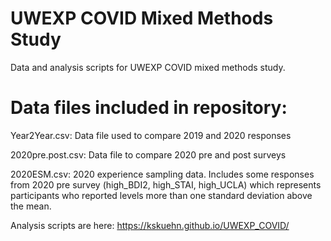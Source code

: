 # UWEXP COVID Mixed Methods Study
Data and analysis scripts for UWEXP COVID mixed methods study. 

# Data files included in repository: 

Year2Year.csv: Data file used to compare 2019 and 2020 responses

2020pre.post.csv: Data file to compare 2020 pre and post surveys

2020ESM.csv: 2020 experience sampling data. Includes some responses from 2020 pre survey (high_BDI2, high_STAI, high_UCLA) which represents participants who reported levels more than one standard deviation above the mean. 

Analysis scripts are here: https://kskuehn.github.io/UWEXP_COVID/ 
